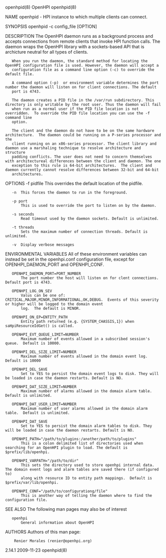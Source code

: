 openhpid(8)                                                           OpenHPI                                                          openhpid(8)

NAME
       openhpid - HPI instance to which multiple clients can connect.

SYNOPSIS
       openhpid -c config_file [OPTION]

DESCRIPTION
       The OpenHPI daemon runs as a background process and accepts connections from remote clients that invoke HPI function calls. The daemon
       wraps the OpenHPI library with a sockets-based API that is archicture neutral for all types of clients.

       When you run the daemon, the standard method for locating the OpenHPI configuration file is used. However, the daemon will accept a
       configuration file as a command line option (-c) to override the default file.

       A command option (-p)  or environment variable determines the port number the daemon will listen on for client connections. The default
       port is 4743.

       The daemon creates a PID file in the /var/run subdirectory. This directory is only writable by the root user. Thus the daemon will fail
       when run as a normal user if the PID file location is not overridden.  To override the PID file location you can use the -f command line
       option.

       The client and the daemon do not have to be on the same hardware architecture.  The daemon could be running on a P-series processor and the
       client running on an x86-series processor. The client library and daemon use a marshaling technique to resolve architecture and structure
       padding conflicts. The user does not need to concern themselves with architectureal differences between the client and daemon. The one
       exception to this rule is 64-bit architectures.  The client and daemon currently cannot resolve differences between 32-bit and 64-bit
       architectures.

OPTIONS
       -f pidfile
           This overrides the default location of the pidfile.

       -n  This forces the daemon to run in the foreground.

       -p port
           This is used to override the port to listen on by the daemon.

       -s seconds
           Read timeout used by the daemon sockets. Default is unlimited.

       -t threads
           Sets the maximum number of connection threads. Default is unlimited.

       -v  Display verbose messages

ENVIRONMENTAL VARIABLES
       All of these environment variables can instead be set in the openhpi.conf configuration file, except for OPENHPI_DAEMON_PORT and
       OPENHPI_CONF.

       OPENHPI_DAEMON_PORT=PORT_NUMBER
           The port number the host will listen on for clent connections.  Default port is 4743.

       OPENHPI_LOG_ON_SEV
           Valus can be one of: CRITICAL,MAJOR,MINOR,INFORMATIONAL,OK,DEBUG.  Events of this severity or higher will be logged to the domain event
           log.  The default is MINOR.

       OPENHPI_ON_EP=ENTITY_PATH
           Entity path returned (e.g. {SYSTEM_CHASSIS,1}) when saHpiResourceIdGet() is called.

       OPENHPI_EVT_QUEUE_LIMIT=NUMBER
           Maximum number of events allowed in a subscribed session's queue.  Default is 10000.

       OPENHPI_DEL_SIZE_LIMIT=NUMBER
           Maximum number of events allowed in the domain event log.  Default is 10000

       OPENHPI_DEL_SAVE
           Set to YES to persist the domain event logs to disk. They will be loaded in case the daemon restarts. Default is NO.

       OPENHPI_DAT_SIZE_LIMIT=NUMBER
           Maximum number of alarms allowed in the domain alarm table.  Default is unlimited.

       OPENHPI_DAT_USER_LIMIT=NUMBER
           Maximum number of user alarms allowed in the domain alarm table.  Default is unlimited.

       OPENHPI_DAT_SAVE
           Set to YES to persist the domain alarm tables to disk. They will be loaded in case the daemon restarts. Default is NO.

       OPENHPI_PATH="/path/to/plugins:/another/path/to/plugins"
           This is a colon delimited list of directories used when searching for an OpenHPI plugin to load. The default is $prefix/lib/openhpi.

       OPENHPI_VARPATH="/path/to/dir"
           This sets the directory used to store openhpi internal data. The domain event logs and alarm tables are saved there (if configured to)
           along with resource ID to entity path mappings.  Default is $prefix/var/lib/openhpi.

       OPENHPI_CONF="/path/to/configurationg/file"
           This is another way of telling the daemon where to find the configuration file.

SEE ALSO
       The following man pages may also be of interest

       openhpi
           General information about OpenHPI

AUTHORS
       Authors of this man page:

        Renier Morales (renier@openhpi.org)

2.14.1                                                              2009-11-23                                                         openhpid(8)
